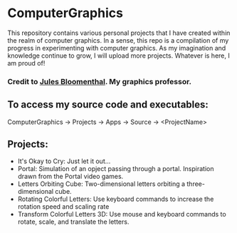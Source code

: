 # ComputerGraphics
This repository contains various personal projects that I have created within the realm of computer graphics. In a sense, this repo is a compilation of my progress in experimenting with computer graphics. As my imagination and knowledge continue to grow, I will upload more projects. Whatever is here, I am proud of! 

### Credit to [Jules Bloomenthal](bloomenthal.com). My graphics professor. 

## To access my source code and executables:
ComputerGraphics -> Projects -> Apps -> Source -> \<ProjectName\>

## Projects:
- It's Okay to Cry: Just let it out...
- Portal: Simulation of an opject passing through a portal. Inspiration drawn from the Portal video games.
- Letters Orbiting Cube: Two-dimensional letters orbiting a three-dimensional cube.
- Rotating Colorful Letters: Use keyboard commands to increase the rotation speed and scaling rate
- Transform Colorful Letters 3D: Use mouse and keyboard commands to rotate, scale, and translate the letters.
